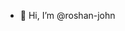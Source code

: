 - 👋 Hi, I’m @roshan-john
<!---
roshan-john/roshan-john is a ✨ special ✨ repository because its `README.md` (this file) appears on your GitHub profile.
You can click the Preview link to take a look at your changes.
--->

